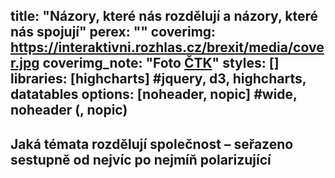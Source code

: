 title: "Názory, které nás rozdělují a názory, které nás spojují"
perex: ""
coverimg: https://interaktivni.rozhlas.cz/brexit/media/cover.jpg
coverimg_note: "Foto <a href='https://ctk.cz'>ČTK</a>"
styles: []
libraries: [highcharts] #jquery, d3, highcharts, datatables
options: [noheader, nopic] #wide, noheader (, nopic)
---

## Jaká témata rozdělují společnost – seřazeno sestupně od nejvíc po nejmíň polarizující
<div id="teplomer-list"></div>


<div class="chart1" id="r01_z3"></div>

<wide>
<div id="seldiv"></div>
<div class="chart1" id="postoje"></div>
</wide>

<div id="kviz"></div>

<div id="tridy-box"></div>
